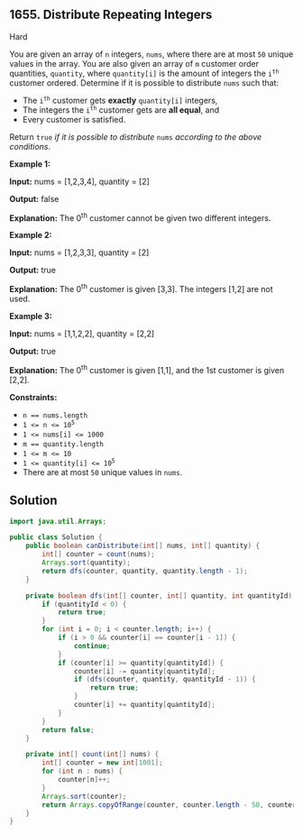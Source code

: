 ## 1655\. Distribute Repeating Integers

Hard

You are given an array of `n` integers, `nums`, where there are at most `50` unique values in the array. You are also given an array of `m` customer order quantities, `quantity`, where `quantity[i]` is the amount of integers the <code>i<sup>th</sup></code> customer ordered. Determine if it is possible to distribute `nums` such that:

*   The <code>i<sup>th</sup></code> customer gets **exactly** `quantity[i]` integers,
*   The integers the <code>i<sup>th</sup></code> customer gets are **all equal**, and
*   Every customer is satisfied.

Return `true` _if it is possible to distribute_ `nums` _according to the above conditions_.

**Example 1:**

**Input:** nums = [1,2,3,4], quantity = [2]

**Output:** false

**Explanation:** The 0<sup>th</sup> customer cannot be given two different integers.

**Example 2:**

**Input:** nums = [1,2,3,3], quantity = [2]

**Output:** true

**Explanation:** The 0<sup>th</sup> customer is given [3,3]. The integers [1,2] are not used.

**Example 3:**

**Input:** nums = [1,1,2,2], quantity = [2,2]

**Output:** true

**Explanation:** The 0<sup>th</sup> customer is given [1,1], and the 1st customer is given [2,2].

**Constraints:**

*   `n == nums.length`
*   <code>1 <= n <= 10<sup>5</sup></code>
*   `1 <= nums[i] <= 1000`
*   `m == quantity.length`
*   `1 <= m <= 10`
*   <code>1 <= quantity[i] <= 10<sup>5</sup></code>
*   There are at most `50` unique values in `nums`.

## Solution

```java
import java.util.Arrays;

public class Solution {
    public boolean canDistribute(int[] nums, int[] quantity) {
        int[] counter = count(nums);
        Arrays.sort(quantity);
        return dfs(counter, quantity, quantity.length - 1);
    }

    private boolean dfs(int[] counter, int[] quantity, int quantityId) {
        if (quantityId < 0) {
            return true;
        }
        for (int i = 0; i < counter.length; i++) {
            if (i > 0 && counter[i] == counter[i - 1]) {
                continue;
            }
            if (counter[i] >= quantity[quantityId]) {
                counter[i] -= quantity[quantityId];
                if (dfs(counter, quantity, quantityId - 1)) {
                    return true;
                }
                counter[i] += quantity[quantityId];
            }
        }
        return false;
    }

    private int[] count(int[] nums) {
        int[] counter = new int[1001];
        for (int n : nums) {
            counter[n]++;
        }
        Arrays.sort(counter);
        return Arrays.copyOfRange(counter, counter.length - 50, counter.length);
    }
}
```